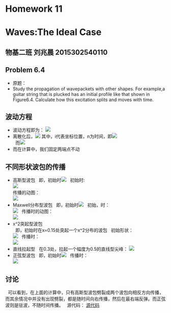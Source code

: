 # Homework 11
# Waves:The Ideal Case
## 物基二班 刘兆晨 2015302540110 
## Problem 6.4
- 原题：
- Study the propagation of wavepackets with other shapes. For example,a guitar string that is plucked has an initial  profile like that shown in Figure6.4. Calculate how this excitation splits and moves with time.
## 波动方程
- 波动方程即为： ![](http://latex.codecogs.com/gif.latex?\frac{{\partial}^2y}{\partial{t}^2}=c^2\frac{{\partial}^2y}{\partial{x}^2})
- 离散化后，![](http://latex.codecogs.com/gif.latex?y(i,n+1)=2[1-r^2]y(i,n)-y(i,n-1)+r^2[y(i+1,n)+y(i-1,n)])
   其中，i代表坐标位置，n为时间，即![](http://latex.codecogs.com/gif.latex?x=i{\Delta}x{\quad}t=n{\Delta}t)  
   而![](http://latex.codecogs.com/gif.latex?r=c{\Delta}t/{\Delta}x)
- 而在计算中，我们固定两端点不动
## 不同形状波包的传播
- 高斯型波包
   即，初始时![](http://latex.codecogs.com/gif.latex?y(x)=exp[-1000(x-x_0)^2)  
   
   初始时:  
   ![](https://github.com/liuzhaochen/compuational_physics_N2015302540110/blob/master/homework%2011/gauss_i.png)  
   传播的动图：  
   ![](https://github.com/liuzhaochen/compuational_physics_N2015302540110/blob/master/homework%2011/gauss.gif)
- Maxwell分布型波包
   即，初始时![](http://latex.codecogs.com/gif.latex?y(x)=100x^2e^{-100(x)})
   
   初始，时：  
   ![](https://github.com/liuzhaochen/compuational_physics_N2015302540110/blob/master/homework%2011/maxwell_i.png)
   传播时的动图：  
   ![](https://github.com/liuzhaochen/compuational_physics_N2015302540110/blob/master/homework%2011/maxwell.gif)
- x^2突起型波包  
   即，初始时在x=0.15处突起一个x^2分布的波包
   
   初始形状：  
   ![](https://github.com/liuzhaochen/compuational_physics_N2015302540110/blob/master/homework%2011/x%5E2_i.png)
   传播时：  
   ![](https://github.com/liuzhaochen/compuational_physics_N2015302540110/blob/master/homework%2011/x%5E2.gif)
- 直线拉起型
   在0.3处，拉起一个幅度为0.5的直线型尖峰：
   ![](https://github.com/liuzhaochen/compuational_physics_N2015302540110/blob/master/homework%2011/0.3_straight.gif)
- 正弦型波包
   即，初始时![](http://latex.codecogs.com/gif.latex?y(x)=sin(4{\pi}x))
   传播时：  
   ![](https://github.com/liuzhaochen/compuational_physics_N2015302540110/blob/master/homework%2011/sin.gif)
 ## 讨论
   可以看到，在上面的计算中，只有高斯型波包劈裂成两个波包向相反方向传播，而其余情况中并没有出现劈裂，都是随时间向右传播，然后在最右端反弹。而正弦波则是驻波，不随时间传播。
   源代码：
   [源代码](https://raw.githubusercontent.com/liuzhaochen/compuational_physics_N2015302540110/master/homework%2011/Homework11.py)
